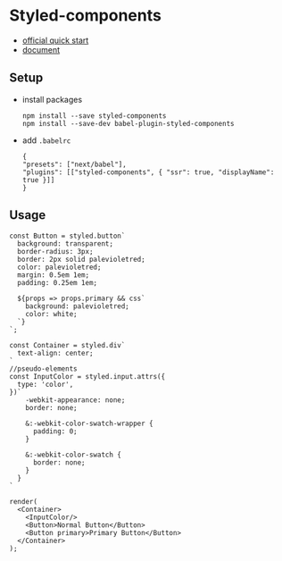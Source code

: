 # Styled-components

- [official quick start](https://styled-components.com/)
- [document](https://styled-components.com/docs)

## Setup 

- install packages

    ```
    npm install --save styled-components
    npm install --save-dev babel-plugin-styled-components
    ```

- add `.babelrc`

    ```
    {
    "presets": ["next/babel"],
    "plugins": [["styled-components", { "ssr": true, "displayName": true }]]
    }
    ```

## Usage

```
const Button = styled.button`
  background: transparent;
  border-radius: 3px;
  border: 2px solid palevioletred;
  color: palevioletred;
  margin: 0.5em 1em;
  padding: 0.25em 1em;

  ${props => props.primary && css`
    background: palevioletred;
    color: white;
  `}
`;

const Container = styled.div`
  text-align: center;
`
//pseudo-elements
const InputColor = styled.input.attrs({ 
  type: 'color',
})`
    -webkit-appearance: none;
    border: none;

    &:-webkit-color-swatch-wrapper {
      padding: 0;
    }

    &:-webkit-color-swatch {
      border: none;
    }
  }
`

render(
  <Container>
    <InputColor/>
    <Button>Normal Button</Button>
    <Button primary>Primary Button</Button>
  </Container>
);
```